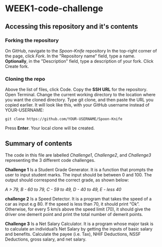 # WEEK1-code-challenge

## Accessing this repository and it's contents

### Forking the repository
On GitHub, navigate to the _Spoon-Knife_ repository
In the top-right corner of the page, click _Fork_.
In the "Repository name" field, type a name.
**Optionally**, in the "Description" field, type a description of your fork.
Click Create fork.

### Cloning the repo
Above the list of files, click  Code.
Copy the **SSH URL** for the repository.
Open Terminal.
Change the current working directory to the location where you want the cloned directory.
Type git clone, and then paste the URL you copied earlier. It will look like this, with your GitHub username instead of YOUR-USERNAME:

```git clone https://github.com/YOUR-USERNAME/Spoon-Knife```

Press **Enter**. Your local clone will be created.


## Summary of contents
The code in this file are labelled *Challenge1*, *Challenge2*, and *Challenge3* representing the 3 different code challenges.

**Challenge 1**
Is a Student Grade Generator.
It is a function that prompts the user to input student marks. The input should be between 0 and 100. The output should correspond the correct grade, as shown below: 

_A > 79, B - 60 to 79, C -  59 to 49, D - 40 to 49, E - less 40_

**challenge 2**
Is a Speed Detector.
It is a program that takes the speed of a car as input e.g 80. If the speed is less than 70, it should print “Ok”. Otherwise, for every 5 km/s above the speed limit (70), it should give the driver one demerit point and print the total number of demerit points.

**Challenge 3**
Is a Net Salary Calculator.
It is a program whose major task is to calculate an individual’s Net Salary by getting the inputs of basic salary and benefits. Calculate the payee (i.e. Tax), NHIF Deductions, NSSF Deductions, gross salary, and net salary. 